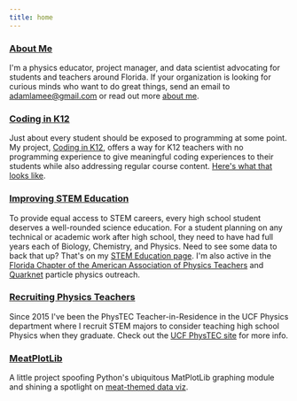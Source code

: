 ```yaml
---
title: home
---
```


### [About Me](./about_me)  
I'm a physics educator, project manager, and data scientist advocating for students and teachers around Florida. If your organization is looking for curious minds who want to do great things, send an email to adamlamee@gmail.com or read out more [about me](./about_me).  

### [Coding in K12](http://codingink12.org)  
Just about every student should be exposed to programming at some point. My project, [Coding in K12](http://codingink12.org), offers a way for K12 teachers with no programming experience to give meaningful coding experiences to their students while also addressing regular course content. [Here's what that looks like](http://codingink12.org).  

### [Improving STEM Education](./stem_ed)    
To provide equal access to STEM careers, every high school student deserves a well-rounded science education. For a student planning on any technical or academic work after high school, they need to have had full years each of Biology, Chemistry, and Physics. Need to see some data to back that up? That's on my [STEM Education page](./stem_ed). I'm also active in the [Florida Chapter of the American Association of Physics Teachers](http://flaapt.us) and [Quarknet](https://quarknet.org/) particle physics outreach.  

### [Recruiting Physics Teachers](https://sciences.ucf.edu/physics/phystec/)    
Since 2015 I've been the PhysTEC Teacher-in-Residence in the UCF Physics department where I recruit STEM majors to consider teaching high school Physics when they graduate. Check out the [UCF PhysTEC site](https://sciences.ucf.edu/physics/phystec/) for more info.  

### [MeatPlotLib](./meatplotlib)    
A little project spoofing Python's ubiquitous MatPlotLib graphing module and shining a spotlight on [meat-themed data viz](./meatplotlib).  
